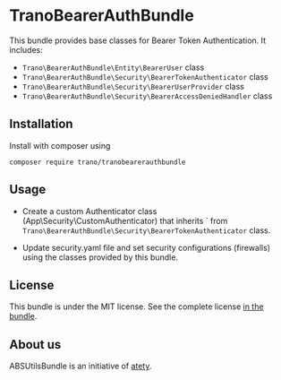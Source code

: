 # TranoBearerAuthBundle  

This bundle provides base classes for Bearer Token Authentication.
It includes:

- ```Trano\BearerAuthBundle\Entity\BearerUser``` class
- ```Trano\BearerAuthBundle\Security\BearerTokenAuthenticator``` class
- ```Trano\BearerAuthBundle\Security\BearerUserProvider``` class
- ```Trano\BearerAuthBundle\Security\BearerAccessDeniedHandler``` class

Installation  
------------  
Install with composer using

    composer require trano/tranobearerauthbundle

Usage  
-----

- Create a custom Authenticator class (App\Security\CustomAuthenticator) that inherits `
from ```Trano\BearerAuthBundle\Security\BearerTokenAuthenticator``` class.

- Update security.yaml file and set security configurations (firewalls) using the classes provided by this bundle.

License  
-------  
This bundle is under the MIT license. See the complete license [in the bundle](LICENSE).  
  
About us  
--------  
ABSUtilsBundle is an initiative of [atety][1].  
  
[1]: https://www.atety.com


